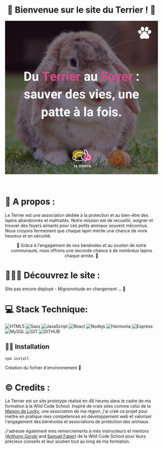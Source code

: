 <h1 align="center"> 🐇 Bienvenue sur le site du Terrier ! 🐇 </h1>
<p align="center">
<img  src="./client/src/assets/images/Header.png" alt="Header" />
</p>
<br>

# 📄 A propos :

Le Terrier est une association dédiée à la protection et au bien-être des lapins abandonnés et maltraités. Notre mission est de recueillir, soigner et trouver des foyers aimants pour ces petits animaux souvent méconnus. Nous croyons fermement que chaque lapin mérite une chance de vivre heureux et en sécurité.


<p align="center"> 🐾 Grâce à l'engagement de nos bénévoles et au soutien de notre communauté, nous offrons une seconde chance à de nombreux lapins chaque année. 🐾 </p>

# 👩🏽‍💻 Découvrez le site :

Site pas encore déployé - Mignonnitude en chargement ... 🎀


# 💻 Stack Technique:

![HTML5](https://img.shields.io/badge/-HTML5-8c034e?style=flat&logo=html5&logoColor=white)
![Sass](https://img.shields.io/badge/-Sass-8c034e?style=flat&logo=sass&logoColor=white)
![JavaScript](https://img.shields.io/badge/-JavaScript-8c034e?style=flat&logo=javascript&logoColor=white)
![React](https://img.shields.io/badge/-React-8c034e?style=flat&logo=react&logoColor=white)
![Nodejs](https://img.shields.io/badge/-Nodejs-8c034e?style=flat&logo=Node.js&logoColor=white)
![Harmonia](https://img.shields.io/badge/-Harmonia-8c034e?style=flat&logo=react&logoColor=white)
![Express](https://img.shields.io/badge/-Express-8c034e?style=flat&logo=express&logoColor=white)
![MySQL](https://img.shields.io/badge/-MySQL-8c034e?style=flat&logo=mySQL&logoColor=white)
![GIT](https://img.shields.io/badge/-Git-8c034e?style=flat&logo=git&logoColor=white)
![GITHUB](https://img.shields.io/badge/-GitHub-8c034e?style=flat&logo=github&logoColor=white)


## 👨‍🔧 Installation

```sh
npm install
```
Création du fichier d'environnement 📁


# ©️ Credits :

Le Terrier est un site prototype réalisé en 48 heures dans le cadre de ma formation à la Wild Code School. Inspiré de vrais sites comme celui de la [Maison de Locky](https://la-maison-de-locky.assoconnect.com/page/1439263-accueil), une association de ma région, j'ai créé ce projet pour mettre en pratique mes compétences en développement web et valoriser l'engagement des bénévoles et associations de protection des animaux.

J'adresse également mes remerciements à mes instructeurs et mentors ([Anthony Gorski](https://fr.linkedin.com/in/anthony-gorski) and [Samuel Faber](https://www.linkedin.com/in/samuelfaberdev/)) de la Wild Code School pour leurs précieux conseils et leur soutien tout au long de ma formation.

<br>
<br>
<br>
<br>
